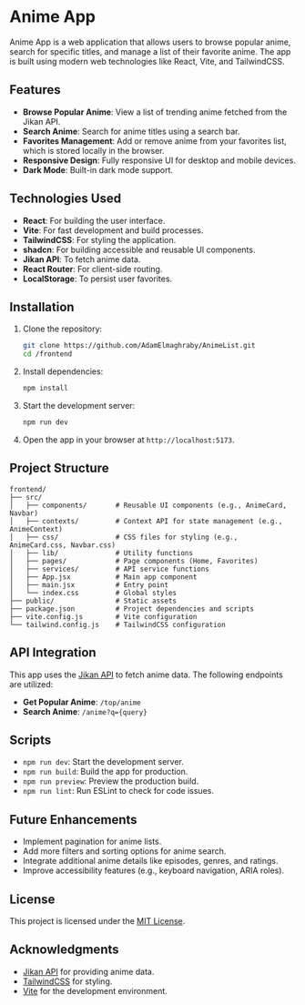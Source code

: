 # Anime App

Anime App is a web application that allows users to browse popular anime, search for specific titles, and manage a list of their favorite anime. The app is built using modern web technologies like React, Vite, and TailwindCSS.

## Features

- **Browse Popular Anime**: View a list of trending anime fetched from the Jikan API.
- **Search Anime**: Search for anime titles using a search bar.
- **Favorites Management**: Add or remove anime from your favorites list, which is stored locally in the browser.
- **Responsive Design**: Fully responsive UI for desktop and mobile devices.
- **Dark Mode**: Built-in dark mode support.

## Technologies Used

- **React**: For building the user interface.
- **Vite**: For fast development and build processes.
- **TailwindCSS**: For styling the application.
- **shadcn**: For building accessible and reusable UI components.
- **Jikan API**: To fetch anime data.
- **React Router**: For client-side routing.
- **LocalStorage**: To persist user favorites.

## Installation

1. Clone the repository:

   ```bash
   git clone https://github.com/AdamElmaghraby/AnimeList.git
   cd /frontend
   ```

2. Install dependencies:

   ```bash
   npm install
   ```

3. Start the development server:

   ```bash
   npm run dev
   ```

4. Open the app in your browser at `http://localhost:5173`.

## Project Structure

```
frontend/
├── src/
│   ├── components/       # Reusable UI components (e.g., AnimeCard, Navbar)
│   ├── contexts/         # Context API for state management (e.g., AnimeContext)
│   ├── css/              # CSS files for styling (e.g., AnimeCard.css, Navbar.css)
│   ├── lib/              # Utility functions
│   ├── pages/            # Page components (Home, Favorites)
│   ├── services/         # API service functions
│   ├── App.jsx           # Main app component
│   ├── main.jsx          # Entry point
│   └── index.css         # Global styles
├── public/               # Static assets
├── package.json          # Project dependencies and scripts
├── vite.config.js        # Vite configuration
└── tailwind.config.js    # TailwindCSS configuration
```

## API Integration

This app uses the [Jikan API](https://jikan.moe/) to fetch anime data. The following endpoints are utilized:

- **Get Popular Anime**: `/top/anime`
- **Search Anime**: `/anime?q={query}`

## Scripts

- `npm run dev`: Start the development server.
- `npm run build`: Build the app for production.
- `npm run preview`: Preview the production build.
- `npm run lint`: Run ESLint to check for code issues.

## Future Enhancements

- Implement pagination for anime lists.
- Add more filters and sorting options for anime search.
- Integrate additional anime details like episodes, genres, and ratings.
- Improve accessibility features (e.g., keyboard navigation, ARIA roles).

## License

This project is licensed under the [MIT License](./LICENSE).

## Acknowledgments

- [Jikan API](https://jikan.moe/) for providing anime data.
- [TailwindCSS](https://tailwindcss.com/) for styling.
- [Vite](https://vitejs.dev/) for the development environment.
